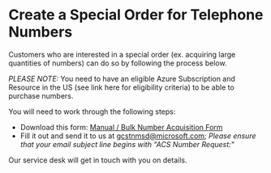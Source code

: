 # Create a Special Order for Telephone Numbers

Customers who are interested in a special order (ex. acquiring large quantities of numbers) can do so by following the process below. 

*PLEASE NOTE:* You need to have an eligible Azure Subscription and Resource in the US (see link here for eligibility criteria) to be able to purchase numbers. 

You will need to work through the following steps: 
- Download this form: [Manual / Bulk Number Acquisition Form]()
- Fill it out and send it to us at gcstnmsd@microsoft.com; *Please ensure that your email subject line begins with "ACS Number Request:"* 

Our service desk will get in touch with you on details.
